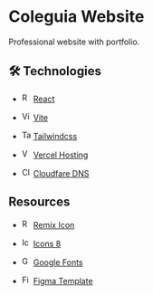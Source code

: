 # Coleguia Website
Professional website with portfolio.

## 🛠️ Technologies
- <img src="https://react.dev/favicon-16x16.png" alt="React Icon" width="16"/> [React](https://react.dev/)

- <img src="https://vite.dev/logo.svg" alt="Vite Icon" width="16"/> [Vite](https://vite.dev/)

- <img src="https://tailwindcss.com/favicons/favicon-16x16.png?v=4" alt="Tailwindcss Icon" width="16"/> [Tailwindcss](https://tailwindcss.com/)

- <img src="https://assets.vercel.com/image/upload/front/favicon/vercel/favicon.ico" alt="Vercel Icon" width="16"> [Vercel Hosting](https://vercel.com/)

- <img src="https://www.cloudflare.com/favicon.ico" alt="Cloudfare Icon" width="16"> [Cloudfare DNS](https://www.cloudflare.com/)

## Resources
- <img src="https://www.remixicon.com/img/remixicon-logo.svg" alt="Remix Icon" width="16"> [Remix Icon](https://remixicon.com/)

- <img src="https://maxst.icons8.com/vue-static/icon/favicon/icons8_fav_32%C3%9732.png" alt="Icons8 Icon" width="16"> [Icons 8](https://icons8.com/icons)

- <img src="https://www.gstatic.com/images/icons/material/apps/fonts/1x/catalog/v5/favicon.svg" alt="Google Fonts Icon" width="16"> [Google Fonts](https://fonts.google.com/specimen/Fira+Code)

- <img src="https://static.figma.com/app/icon/1/favicon.svg" alt="Figma Icon" width="16"> [Figma Template](https://www.figma.com/community/file/1100794861710979147/portfolio-for-developers-concept-v-2-1)
